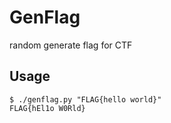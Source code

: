 # GenFlag

random generate flag for CTF

## Usage

```
$ ./genflag.py "FLAG{hello world}"
FLAG{hEl1o W0Rld}
```
